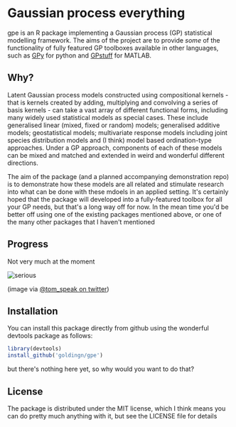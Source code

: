 # Gaussian process everything

gpe is an R package implementing a Gaussian process (GP) statistical modelling framework. The aims of the project are to provide *some* of the functionality of fully featured GP toolboxes available in other languages, such as [GPy](https://github.com/SheffieldML/GPy) for python and [GPstuff](http://becs.aalto.fi/en/research/bayes/gpstuff/) for MATLAB.

## Why?

Latent Gaussian process models constructed using compositional kernels - that is kernels created by adding, multiplying and convolving a series of basis kernels - can take a vast array of different functional forms, including many widely used statistical models as special cases. These include generalised linear (mixed, fixed or random) models; generalised additive models; geostatistical models; multivariate response models including joint species distribution models and (I think) model based ordination-type approaches. Under a GP approach, components of each of these models can be mixed and matched and extended in weird and wonderful different directions.

The aim of the package (and a planned accompanying demonstration repo) is to demonstrate how these models are all related and stimulate research into what can be done with these mdoels in an applied setting. It's certainly hoped that the package will developed into a fully-featured toolbox for all your GP needs, but that's a long way off for now. In the mean time you'd be better off using one of the existing packages mentioned above, or one of the many other packages that I haven't mentioned

## Progress

Not very much at the moment

![serious](https://pbs.twimg.com/media/B8XypnjIIAI333B.png)

(image via [@tom_speak on twitter](https://twitter.com/tom_speak/status/560120527311106050))


## Installation

You can install this package directly from github using the wonderful devtools package as follows:

```r
library(devtools)
install_github('goldingn/gpe')
```

but there's nothing here yet, so why would you want to do that?

## License

The package is distributed under the MIT license, which I think means you can do pretty much anything with it, but see the LICENSE file for details

